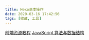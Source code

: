 ```yaml
---
title: Hexo基本操作
date: 2020-03-16 17:42:56
tags: [收藏, 工具]
---
```


[前端资源教程](https://github.com/nicejade/Front-end-tutorial)
[JavaScript 算法与数据结构](https://github.com/trekhleb/javascript-algorithms/blob/master/README.zh-CN.md)
